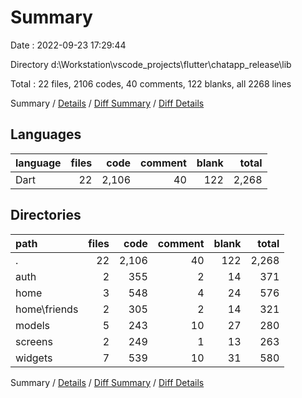 # Summary

Date : 2022-09-23 17:29:44

Directory d:\\Workstation\\vscode_projects\\flutter\\chatapp_release\\lib

Total : 22 files,  2106 codes, 40 comments, 122 blanks, all 2268 lines

Summary / [Details](details.md) / [Diff Summary](diff.md) / [Diff Details](diff-details.md)

## Languages
| language | files | code | comment | blank | total |
| :--- | ---: | ---: | ---: | ---: | ---: |
| Dart | 22 | 2,106 | 40 | 122 | 2,268 |

## Directories
| path | files | code | comment | blank | total |
| :--- | ---: | ---: | ---: | ---: | ---: |
| . | 22 | 2,106 | 40 | 122 | 2,268 |
| auth | 2 | 355 | 2 | 14 | 371 |
| home | 3 | 548 | 4 | 24 | 576 |
| home\\friends | 2 | 305 | 2 | 14 | 321 |
| models | 5 | 243 | 10 | 27 | 280 |
| screens | 2 | 249 | 1 | 13 | 263 |
| widgets | 7 | 539 | 10 | 31 | 580 |

Summary / [Details](details.md) / [Diff Summary](diff.md) / [Diff Details](diff-details.md)